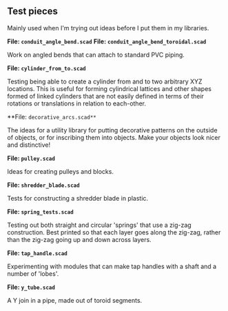 Test pieces
-----------

Mainly used when I'm trying out ideas before I put them in my libraries.

**File: `conduit_angle_bend.scad`**
**File: `conduit_angle_bend_toroidal.scad`**

Work on angled bends that can attach to standard PVC piping.

**File: `cylinder_from_to.scad`**

Testing being able to create a cylinder from and to two arbitrary XYZ
locations.  This is useful for forming cylindrical lattices and other
shapes formed of linked cylinders that are not easily defined in terms
of their rotations or translations in relation to each-other.

**File: `decorative_arcs.scad**`

The ideas for a utility library for putting decorative patterns on the outside
of objects, or for inscribing them into objects.  Make your objects look
nicer and distinctive!

**File: `pulley.scad`**

Ideas for creating pulleys and blocks.

**File: `shredder_blade.scad`**

Tests for constructing a shredder blade in plastic.

**File: `spring_tests.scad`**

Testing out both straight and circular 'springs' that use a zig-zag
construction.  Best printed so that each layer goes along the zig-zag, rather
than the zig-zag going up and down across layers.

**File: `tap_handle.scad`**

Experimenting with modules that can make tap handles with a shaft and a
number of 'lobes'.

**File: `y_tube.scad`**

A Y join in a pipe, made out of toroid segments.

